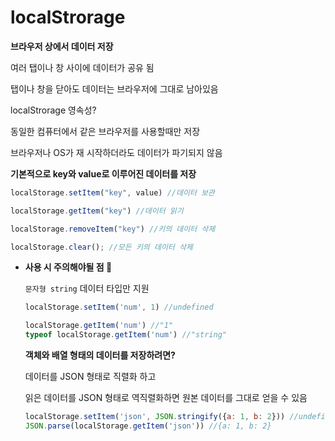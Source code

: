 # localStrorage

**브라우저 상에서 데이터 저장**

여러 탭이나 창 사이에 데이터가 공유 됨

탭이나 창을 닫아도 데이터는 브라우저에 그대로 남아있음

localStrorage 영속성? 

동일한 컴퓨터에서 같은 브라우저를 사용할때만 저장

브라우저나 OS가 재 시작하더라도 데이터가 파기되지 않음

**기본적으로 key와 value로 이루어진 데이터를 저장**

```jsx
localStorage.setItem("key", value) //데이터 보관

localStorage.getItem("key") //데이터 읽기

localStorage.removeItem("key") //키의 데이터 삭제

localStorage.clear(); //모든 키의 데이터 삭제
```

- **사용 시 주의해야될 점 🚨**
    
    `문자형 string` 데이터 타입만 지원
    
    ```jsx
    localStorage.setItem('num', 1) //undefined
    
    localStorage.getItem('num') //"1"
    typeof localStorage.getItem('num') //"string"
    ```
    
    **객체와 배열 형태의 데이터를 저장하려면?**
    
    데이터를 JSON 형태로 직렬화 하고 
    
    읽은 데이터를  JSON 형태로 역직렬화하면 원본 데이터를 그대로 얻을 수 있음
    
    ```jsx
    localStorage.setItem('json', JSON.stringify({a: 1, b: 2})) //undefined
    JSON.parse(localStorage.getItem('json')) //{a: 1, b: 2}
    ```